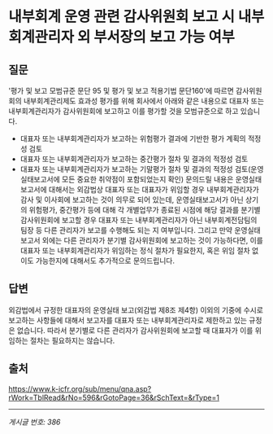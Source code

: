 # 내부회계 운영 관련 감사위원회 보고 시 내부회계관리자 외 부서장의 보고 가능 여부

## 질문
'평가 및 보고 모범규준 문단 95 및 평가 및 보고 적용기법 문단160'에 따르면 감사위원회의 내부회계관리제도 효과성
평가를 위해 회사에서 아래와 같은 내용으로 대표자 또는 내부회계관리자가 감사위원회에 보고하고 이를 평가할 것을
모범규준으로 하고 있습니다.
- 대표자 또는 내부회계관리자가 보고하는 위험평가 결과에 기반한 평가 계획의 적정성 검토
- 대표자 또는 내부회계관리자가 보고하는 중간평가 절차 및 결과의 적정성 검토
- 대표자 또는 내부회계관리자가 보고하는 기말평가 절차 및 결과의 적정성 검토(운영실태보고서에 모든 중요한 취약점이 포함되었는지 확인)
문의드릴 내용은 운영실태보고서에 대해서는 외감법상 대표자 또는 대표자가 위임할 경우 내부회계관리자가 감사 및 이사회에
보고하는 것이 의무로 되어 있는데, 운영실태보고서가 아닌 상기의 위험평가, 중간평가 등에 대해 각 개별업무가 종료된 시점에 해당 결과를
분기별 감사위원회에 보고할 경우 대표자 또는 내부회계관리자가 아닌 내부회계전담팀의 팀장 등 다른 관리자가 보고를 수행해도 되는 지
여부입니다.
그리고 만약 운영실태보고서 외에는 다른 관리자가 분기별 감사위원회에 보고하는 것이 가능하다면, 이를 대표자 또는 내부회계관리자가
위임하는 정식 절차가 필요한지, 혹은 위임 절차 없이도 가능한지에 대해서도 추가적으로 문의드립니다.

## 답변
외감법에서 규정한 대표자의 운영실태 보고(외감법 제8조 제4항) 이외의 기중에 수시로보고하는 사항들에 대해서 보고자를 대표자 또는 내부회계관리자로 제한하고 있는 규정은 없습니다. 따라서 분기별로 다른 관리자가 감사위원회에 보고할 때 대표자가 이를 위임하는 절차는 필요하지는 않습니다.

## 출처
https://www.k-icfr.org/sub/menu/qna.asp?rWork=TblRead&rNo=596&rGotoPage=36&rSchText=&rType=1

---
*게시글 번호: 386*
